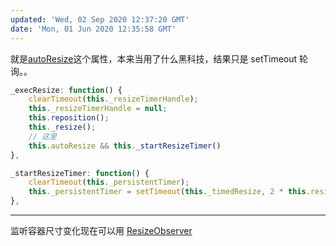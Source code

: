 ```yaml
---
updated: 'Wed, 02 Sep 2020 12:37:20 GMT'
date: 'Mon, 01 Jun 2020 12:35:58 GMT'
---
```


就是[autoResize](https://developers.arcgis.com/javascript/3/jsapi/map-amd.html#autoresize)这个属性，本来当用了什么黑科技，结果只是 setTimeout 轮询。。

```js
_execResize: function() {
    clearTimeout(this._resizeTimerHandle);
    this._resizeTimerHandle = null;
    this.reposition();
    this._resize();
    // 这里
    this.autoResize && this._startResizeTimer()
},

_startResizeTimer: function() {
    clearTimeout(this._persistentTimer);
    this._persistentTimer = setTimeout(this._timedResize, 2 * this.resizeDelay)
},
```

***

监听容器尺寸变化现在可以用 [ResizeObserver](https://developer.mozilla.org/en-US/docs/Web/API/ResizeObserver)
